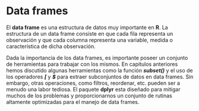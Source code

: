
# Data frames

El __data frame__ es una estructura de datos muy importante en __R__. La estructura de un data frame consiste en que cada fila representa un observación y que cada columna representa una variable, medida o característica de dicha observación.

Dada la importancia de los data frames, es importante poseer un conjunto de herramientas para trabajar con los mismos. En capítulos anteriores hemos discutido algunas herramientas como la función ___subset()___ y el uso de los operadores ___[___ y ___$___ para extraer subconjuntos de datos en data frames. Sin embargo, otras operaciones, como filtros, reordenar, etc. pueden ser a menudo una labor tediosa. El paquete __dplyr__ esta diseñado para mitigar muchos de los problemas y proporcionarnos un conjunto de rutinas altamente optimizadas para el manejo de data frames. 
